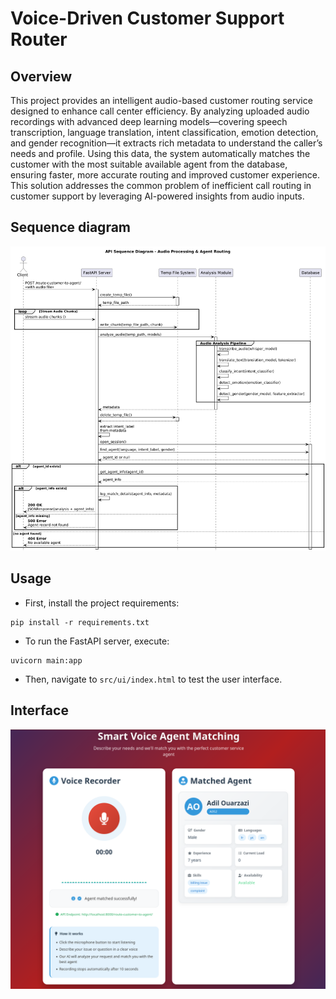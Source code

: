 # Voice-Driven Customer Support Router

## Overview

This project provides an intelligent audio-based customer routing service designed to enhance call center efficiency. By analyzing uploaded audio recordings with advanced deep learning models—covering speech transcription, language translation, intent classification, emotion detection, and gender recognition—it extracts rich metadata to understand the caller’s needs and profile. Using this data, the system automatically matches the customer with the most suitable available agent from the database, ensuring faster, more accurate routing and improved customer experience. This solution addresses the common problem of inefficient call routing in customer support by leveraging AI-powered insights from audio inputs.

## Sequence diagram

<div align="center">
  <img src="sequence_diagram.png" />
</div>


## Usage 
- First, install the project requirements:
```
pip install -r requirements.txt
```
- To run the FastAPI server, execute:
```
uvicorn main:app
``` 
- Then, navigate to `src/ui/index.html` to test the user interface.

## Interface

<div align="center">
  <img src="user_interface.png" />
</div>
